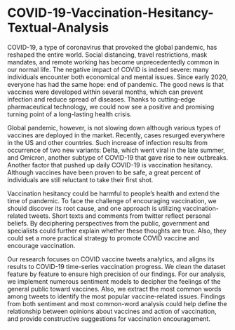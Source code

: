 # COVID-19-Vaccination-Hesitancy-Textual-Analysis

COVID-19, a type of coronavirus that provoked the global pandemic, has reshaped the entire world. Social distancing, travel restrictions, mask mandates, and remote working has become unprecedentedly common in our normal life. The negative impact of COVID is indeed severe: many individuals encounter both economical and mental issues. Since early 2020, everyone has had the same hope: end of pandemic. The good news is that vaccines were developed within several months, which can prevent infection and reduce spread of diseases. Thanks to cutting-edge pharmaceutical technology, we could now see a positive and promising turning point of a long-lasting health crisis.

Global pandemic, however, is not slowing down although various types of vaccines are deployed in the market. Recently, cases resurged everywhere in the US and other countries. Such increase of infection results from occurrence of two new variants: Delta, which went viral in the late summer, and Omicron, another subtype of COVID-19 that gave rise to new outbreaks. Another factor that pushed up daily COVID-19 is vaccination hesitancy. Although vaccines have been proven to be safe, a great percent of individuals are still reluctant to take their first shot. 

Vaccination hesitancy could be harmful to people’s health and extend the time of pandemic. To face the challenge of encouraging vaccination, we should discover its root cause, and one approach is utilizing vaccination-related tweets. Short texts and comments from twitter reflect personal beliefs. By deciphering perspectives from the public, government and specialists could further explain whether these thoughts are true. Also, they could set a more practical strategy to promote COVID vaccine and encourage vaccination.

Our research focuses on COVID vaccine tweets analytics, and aligns its results to COVID-19 time-series vaccination progress. We clean the dataset feature by feature to ensure high precision of our findings. For our analysis, we implement numerous sentiment models to decipher the feelings of the general public toward vaccines. Also, we extract the most common words among tweets to identify the most popular vaccine-related issues. Findings from both sentiment and most common-word analysis could help define the relationship between opinions about vaccines and action of vaccination, and provide constructive suggestions for vaccination encouragement.
